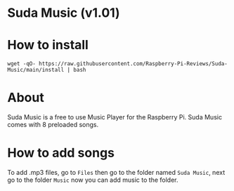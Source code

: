 # Suda Music (v1.01)

# How to install
`wget -qO- https://raw.githubusercontent.com/Raspberry-Pi-Reviews/Suda-Music/main/install | bash`

# About
Suda Music is a free to use Music Player for the Raspberry Pi. Suda Music comes with 8 preloaded songs. 

# How to add songs
To add .mp3 files, go to `Files` then go to the folder named `Suda Music`, next go to the folder `Music` now you can add music to the folder.
